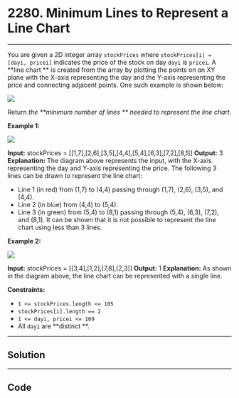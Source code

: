 # 2280. Minimum Lines to Represent a Line Chart

---

You are given a 2D integer array `stockPrices` where `stockPrices[i] = [dayi, pricei]` indicates the price of the stock on day `dayi` is `pricei`. A **line chart ** is created from the array by plotting the points on an XY plane with the X-axis representing the day and the Y-axis representing the price and connecting adjacent points. One such example is shown below:

![](https://assets.leetcode.com/uploads/2022/03/30/1920px-pushkin_population_historysvg.png)

Return _the **minimum number of lines ** needed to represent the line chart_.

 

**Example 1:**

![](https://assets.leetcode.com/uploads/2022/03/30/ex0.png)


**Input:** stockPrices = [[1,7],[2,6],[3,5],[4,4],[5,4],[6,3],[7,2],[8,1]]
**Output:** 3
**Explanation:**
The diagram above represents the input, with the X-axis representing the day and Y-axis representing the price.
The following 3 lines can be drawn to represent the line chart:
- Line 1 (in red) from (1,7) to (4,4) passing through (1,7), (2,6), (3,5), and (4,4).
- Line 2 (in blue) from (4,4) to (5,4).
- Line 3 (in green) from (5,4) to (8,1) passing through (5,4), (6,3), (7,2), and (8,1).
It can be shown that it is not possible to represent the line chart using less than 3 lines.


**Example 2:**

![](https://assets.leetcode.com/uploads/2022/03/30/ex1.png)


**Input:** stockPrices = [[3,4],[1,2],[7,8],[2,3]]
**Output:** 1
**Explanation:**
As shown in the diagram above, the line chart can be represented with a single line.


 

**Constraints:**

  * `1 <= stockPrices.length <= 105`
  * `stockPrices[i].length == 2`
  * `1 <= dayi, pricei <= 109`
  * All `dayi` are **distinct **.

---

## Solution



---

## Code
```python


```